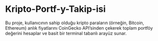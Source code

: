 # Kripto-Portf-y-Takip-isi
Bu proje, kullanıcının sahip olduğu kripto paraların (örneğin, Bitcoin, Ethereum) anlık fiyatlarını CoinGecko API’sinden çekerek toplam portföy değerini hesaplar ve basit bir terminal tabanlı arayüz sunar.

